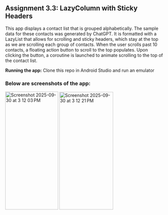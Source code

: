 ## Assignment 3.3: LazyColumn with Sticky Headers

This app displays a contact list that is grouped alphabetically. The sample data for these contacts was generated by ChatGPT. 
It is formatted with a LazyList that allows for scrolling and sticky headers, which stay at the top as we are scrolling each group of contacts. 
When the user scrolls past 10 contacts, a floating action button to scroll to the top populates. Upon clicking the button, a coroutine is launched to animate scrolling to the top of the contact list. 

**Running the app:** Clone this repo in Android Studio and run an emulator 

### Below are screenshots of the app:
<img width="168" height="374" alt="Screenshot 2025-09-30 at 3 12 03 PM" src="https://github.com/user-attachments/assets/cc70ac5e-edfd-4487-8e8f-de18c07de4cb" />
<img width="171" height="373" alt="Screenshot 2025-09-30 at 3 12 21 PM" src="https://github.com/user-attachments/assets/8e5b5b1a-6d69-4e7f-8506-3042caea37bd" />

